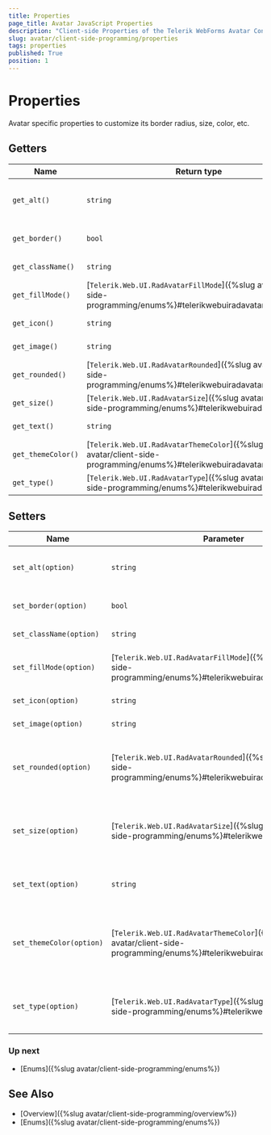 ```yaml
---
title: Properties
page_title: Avatar JavaScript Properties
description: "Client-side Properties of the Telerik WebForms Avatar Control."
slug: avatar/client-side-programming/properties
tags: properties
published: True
position: 1
---
```


# Properties

Avatar specific properties to customize its border radius, size, color, etc.

## Getters

| Name                  | Return type                           | Description                               |
| ---                   | ---                                   | ---                                       |
| `get_alt()`           | `string`                              | Gets the alt attribute value of the image |
| `get_border()`        | `bool`                                | Gets the border value  |
| `get_className()`     | `string`                              | Gets the class name |
| `get_fillMode()`      | [`Telerik.Web.UI.RadAvatarFillMode`]({%slug avatar/client-side-programming/enums%}#telerikwebuiradavatarfillmode)    | Gets the fill mode.  |
| `get_icon()`          | `string`                              | Gets the icon name  |
| `get_image()`         | `string`                              | Gets the image url  |
| `get_rounded()`       | [`Telerik.Web.UI.RadAvatarRounded`]({%slug avatar/client-side-programming/enums%}#telerikwebuiradavatarrounded)     | Gets the rounded value.  |
| `get_size()`          | [`Telerik.Web.UI.RadAvatarSize`]({%slug avatar/client-side-programming/enums%}#telerikwebuiradavatarsize)        | Gets the size value.  |
| `get_text()`          | `string`                              | Gets the text.  |
| `get_themeColor()`    | [`Telerik.Web.UI.RadAvatarThemeColor`]({%slug avatar/client-side-programming/enums%}#telerikwebuiradavatarthemecolor)  | Gets the theme color value.  |
| `get_type()`          | [`Telerik.Web.UI.RadAvatarType`]({%slug avatar/client-side-programming/enums%}#telerikwebuiradavatartype)        | Gets the type value.  |

## Setters

| Name                      | Parameter                             | Description                               |
| ---                       | ---                                   | ---                                       |
| `set_alt(option)`         | `string`                              | Sets the alt attribute value of the image |
| `set_border(option)`      | `bool`                                | Sets the border value |
| `set_className(option)`   | `string`                              | Sets the class name |
| `set_fillMode(option)`    | [`Telerik.Web.UI.RadAvatarFillMode`]({%slug avatar/client-side-programming/enums%}#telerikwebuiradavatarfillmode)    | Sets the alt attribute value set for the  |
| `set_icon(option)`        | `string`                              | Sets the icon name  |
| `set_image(option)`       | `string`                              | Sets the image url  |
| `set_rounded(option)`     | [`Telerik.Web.UI.RadAvatarRounded`]({%slug avatar/client-side-programming/enums%}#telerikwebuiradavatarrounded)     | Sets the border value. Use this option show/hide the border.  |
| `set_size(option)`        | [`Telerik.Web.UI.RadAvatarSize`]({%slug avatar/client-side-programming/enums%}#telerikwebuiradavatarsize)        | Sets the size value. Use this option to change the Avatar size. |
| `set_text(option)`        | `string`                              | Sets the alt attribute value set for the  |
| `set_themeColor(option)`  | [`Telerik.Web.UI.RadAvatarThemeColor`]({%slug avatar/client-side-programming/enums%}#telerikwebuiradavatarthemecolor)  | Sets the theme color value. Change the theme color with this option. |
| `set_type(option)`        | [`Telerik.Web.UI.RadAvatarType`]({%slug avatar/client-side-programming/enums%}#telerikwebuiradavatartype)        | Sets the type value. Use this to change the Avatar type. |

### Up next

- [Enums]({%slug avatar/client-side-programming/enums%})

## See Also

- [Overview]({%slug avatar/client-side-programming/overview%})
- [Enums]({%slug avatar/client-side-programming/enums%})
 
